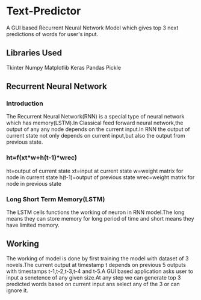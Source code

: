 # Text-Predictor
A GUI based Recurrent Neural Network Model which gives top 3 next predictions of words for user's input.
## Libraries Used
Tkinter
Numpy
Matplotlib
Keras
Pandas
Pickle
## Recurrent Neural Network
### Introduction
The Recurrent Neural Network(RNN) is a special type of neural network which has memory(LSTM).In Classical feed forward neural network,the output of any any node depends on the current input.In RNN the output of current state not only depends on current input,but also the output from previous state.
### ht=f(xt*w+h(t-1)*wrec)
ht=output of current state
xt=input at current state
w=weight matrix for node in current state
h(t-1)=output of previous state
wrec=weight matrix for node in previous state
### Long Short Term Memory(LSTM)
The LSTM cells functions the working of neuron in RNN model.The long means they can store memory for long period of time and short means they have limited memory.
## Working 
The working of model is done by first training the model with dataset of 3 novels.The current output at timestamp t depends on previous 5 outputs with timestamps t-1,t-2,t-3,t-4 and t-5.A GUI based application asks user to input a senetence of any given size.At any step we can generate top 3 predicted words based on current input ans select any of the 3 or can ignore it. 
